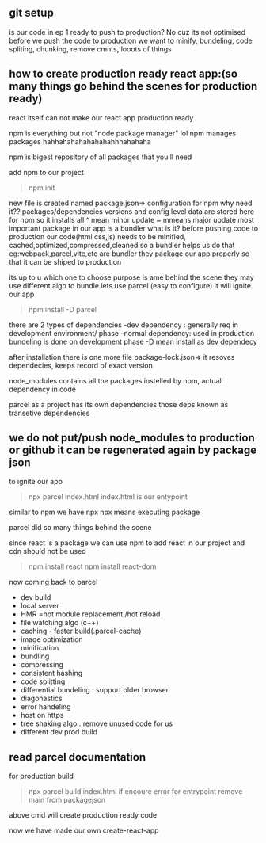 ## git setup

is our code in ep 1 ready to push to production? No cuz its not optimised
before we push the code to production we want to minify, bundeling, code spliting, chunking, remove cmnts, looots of things

## how to create production ready react app:(so many things go behind the scenes for production ready)

react itself can not make our react app production ready

npm is everything but not "node package manager" lol
npm manages packages hahhahahahahahahahhhahahaha

npm is bigest repository of all packages that you ll need

add npm to our project

> npm init

new file is created named package.json=> configuration for npm
why need it?? packages/dependencies versions and config level data are stored here for npm so it installs all
^ mean minor update
~ mmeans major update
most important package in our app is a bundler
what is it? before pushing code to production our code(html css,js) needs to be minified, cached,optimized,compressed,cleaned
so a bundler helps us do that
eg:webpack,parcel,vite,etc are bundler they package our app properly so that it can be shiped to production

its up to u which one to choose purpose is ame behind the scene they may use different algo to bundle
lets use parcel (easy to configure) it will ignite our app

> npm install -D parcel

there are 2 types of dependencies
-dev dependency : generally req in development environment/ phase
-normal dependency: used in production
bundeling is done on development phase -D mean install as dev dependecy

after installation there is one more file package-lock.json=> it resoves dependecies, keeps record of exact version

node_modules contains all the packages instelled by npm, actuall dependency in code

parcel as a project has its own dependencies those deps known as transetive dependencies

## we do not put/push node_modules to production or github it can be regenerated again by package json

to ignite our app

> npx parcel index.html
> index.html is our entypoint

similar to npm we have npx
npx means executing package

parcel did so many things behind the scene

since react is a package we can use npm to add react in our project and cdn should not be used

> npm install react
> npm install react-dom

now coming back to parcel

- dev build
- local server
- HMR =hot module replacement /hot reload
- file watching algo (c++)
- caching - faster build(.parcel-cache)
- image optimization
- minification
- bundling
- compressing
- consistent hashing
- code splitting
- differential bundeling : support older browser
- diagonastics
- error handeling
- host on https
- tree shaking algo : remove unused code for us
- different dev prod build

## read parcel documentation

for production build

> npx parcel build index.html
> if encoure error for entrypoint remove main from packagejson

above cmd will create production ready code

now we have made our own create-react-app
